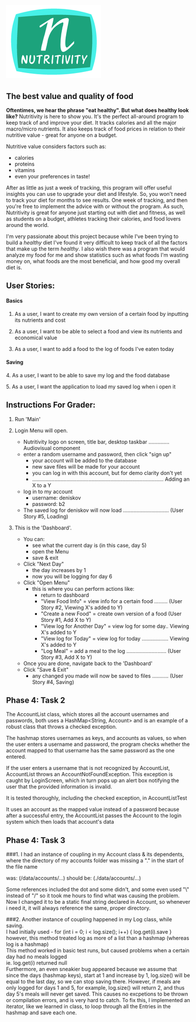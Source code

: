  # ![alt-text](data/NutritivityLogo.png)

## The best value and quality of food

**Oftentimes, we hear the phrase "eat healthy". But what does healthy look like?**
Nutritivity is here to show you. It's the perfect all-around program to keep track of
and improve your diet. It tracks calories and all the major macro/micro nutrients. It also keeps track of food prices in relation to their
nutritive value - great for anyone on a budget. 

Nutritive value considers factors such as: 
 - calories
 - proteins 
 - vitamins 
 - even your preferences in taste!
 
 After as little as just a week of tracking, this program will offer useful insights you can use to upgrade your diet
 and lifestyle. So, you won't need to track your diet for months to see results. One week of tracking, and then you're free
 to implement the advice with or without the program. As such, Nutritivity is great for anyone just starting out with diet
 and fitness, as well as students on a budget, athletes tracking their calories, and food lovers around the world.
 
I'm very passionate about this project because while I've been trying to build a *healthy* diet I've found it very 
difficult to keep track of all the factors that make up the term *healthy*. I also wish there was a program that would analyze my 
food for me and show statistics such as what foods I'm wasting money on, what foods are the most beneficial, and how 
good my overall diet is.

## User Stories:

#### Basics
1.  As a user, I want to create my own version of a certain food by inputting its nutrients and cost

2.  As a user, I want to be able to select a food and view its nutrients and economical value

3.  As a user, I want to add a food to the log of foods I've eaten today

#### Saving
4\. As a user, I want to be able to save my log and the food database

5\. As a user, I want the application to load my saved log when i open it


## Instructions For Grader:

1. Run 'Main'

2. Login Menu will open.
    - Nutritivity logo on screen, title bar, desktop taskbar .............. Audiovisual component
    - enter a random username and password, then click "sign up"
        - your account will be added to the database
        - new save files will be made for your account
        - you can log in with this account, but for demo clarity don't yet
        - ......................................................................................... Adding an X to a Y
    - log in to my account
        - username: deniskov 
        - password: b2 
    - The saved log for deniskov will now load ............................... (User Story #5, Loading)

3. This is the 'Dashboard'.
    - You can:
        - see what the current day is  (in this case, day 5)
        - open the Menu
        - save & exit
    - Click "Next Day"
        - the day increases by 1 
        - now you will be logging for day 6
    - Click "Open Menu"
        - this is where you can perform actions like:
            - return to dashboard
            - "View Food Info" = view info for a certain food ......... (User Story #2, Viewing X's added to Y)
            - "Create a new Food" = create own version of a food (User Story #1, Add X to Y)
            - "View log for Another Day" = view log for some day.. Viewing X's added to Y
            - "View log for Today" = view log for today ..................  Viewing X's added to Y
            - "Log Meal" = add a meal to the log ........................... (User Story #3, Add X to Y)
    - Once you are done, navigate back to the 'Dashboard'
    - Click "Save & Exit"
        - any changed you made will now be saved to files ........... (User Story #4, Saving)
    
           
           
## Phase 4: Task 2
     
The AccountList class, which stores all the account usernames and passwords, both uses a HashMap<<a>String, Account>
and is an example of a robust class that throws a checked exception.

The hashmap stores usernames as keys, and accounts as values, so when the user enters a username and password, 
the program checks whether the account mapped to that username has the same password as the one entered.

If the user enters a username that is not recognized by AccountList, AccountList throws an AccountNotFoundException.
This exception is caught by LoginScreen, which in turn pops up an alert box notifying the user that the provided information is invalid.

It is tested thoroughly, including the checked exception, in AccountListTest

It uses an account as the mapped value instead of a password because after a successful entry, 
the AccountList passes the Account to the login system which then loads that account's data


## Phase 4: Task 3
###1.
I had an instance of coupling in my Account class & its dependents, where the directory of my accounts folder was missing a "." in the start of the file name

was: (/data/accounts/...) should be: (./data/accounts/...) 

Some references included the dot and some didn't, and some even used "\\" instead of "/" so it took me hours to find what was causing the problem. 
Now I changed it to be a static final string declared in Account, so whenever i need it, it will always reference the same, proper directory.

###2. 
Another instance of coupling happened in my Log class, while saving. \
I had initially used -   for (int i = 0; i < log.size(); i++) { log.get(i).save }
however, this method treated log as more of a list than a hashmap (whereas log is a hashmap) \
This method worked in basic test runs, but caused problems when a certain day had no meals logged \
ie. log.get(i) returned null\
Furthermore, an even sneakier bug appeared because we assume that since the days (hashmap keys), start at 1 and increase by 1,
log.size() will be equal to the last day, so we can stop saving there. However, if meals are only logged for days 1 and 5, for example, 
log.size() will return 2, and thus day 5's meals will never get saved. This causes no excpetions to be thrown or compilation errors, and is very hard to catch.
To fix this, I implemented an iterator, like we learned in class, to loop through all the Entries in the hashmap and save each one.
